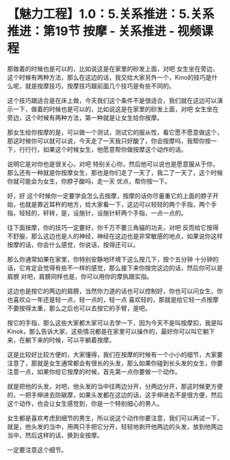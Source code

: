 # 【魅力工程】1.0：5.关系推进：5.关系推进：第19节 按摩 - 关系推进 - 视频课程

那做着的时候也是可以的，比如说这是在家里的砂发上面，对吧 女生坐在旁边，这个时候有两种方法，那么在这边的话，我交给大家另外一个，Kino的技巧是什么呢，就是按摩技巧，按摩技巧跟前面几个技巧是有些不同的。

这个技巧跟适合是在床上做，今天我们这个条件不是很适合，我们就在这边可以演示一下，做着的时候也是可以的，比如说这是在家里的砂发上面，对吧 女生坐在旁边，这个时候有两种方法，第一种就是让女生给你按摩。

那女生给你按摩的是，可以做一个测试，测试它的服从性，看它愿不愿意做这个，那这时候你可以就可以说，今天走了一天我只好酸了，你会按摩吗，我帮你按一下，行行行，如果这个时候女生，他愿意帮你做按摩这个动作的话。

说明它是对你也是很关心，对吧 特别关心你，然后他可以说也是愿意服从于你，那么还有一种就是你按摩女生，那也是你们走了一天了，我二了一天了，这个时候你就可能会为女生，你脖子酸吗，走一天 优点，帮你按一下。

好，好 这个时候你一定要学会怎么去按摩，按摩的话你尽量重它的上面的脖子开始，也就是靠近耳杵的地方，给大家看一下，这边可以轻轻的两个手指，两个手指，轻轻的，轩转，是，设施针，设施针轩两个手指，一点一点的。

往下面按摩，你的技巧一定要好，你千万不要三角貓的功夫，对吧 反而给它按得不舒服，那么这边也是人的神经，神经在这边也是非常敏感的地点，如果说你这样按摩的话，你会什么感觉，你说话，按得还可以。

那么你通常如果在家里，你特别安静地环境下这么按几下，按个五分钟 十分钟的话，它肯定会觉得有些不一样的感觉，那么接下来你按完这边的话，然后你可以是肩膀 对吧，肩膀同样也是，你可以用你的摩执跟实指。

这边也是按它的两边的肩膀，当然你力道的话也可以控制好，你也可以问女生，你也喜欢众一年还是轻一点，轻一点的，轻一点 喜欢轻的，那就是给它轻一点按摩不要按得太重，那么之后也可以去按它的手臂，是吧。

按它的手指，那么这些大家都大家可以去学一下，因为今天不是叫按摩扣，我是叫Kinok，那么告诉大家，这些情况都是在家里可以操作的，最好你可以叫它躺下来，在躺下来的时候，可以平躺着按摩。

这是比较好比较方便的，大家懂得，我们在按摩的时候有一个小小的细节，大家要注意了，那就是女生通常都会有很长的头发，那么如果你碰到长头发的女生，你要注意一点，如果你给它按摩的时候，首先第一点你要做一个动作。

就是把他的头发，对吧，他头发的当中往两边分开，分两边分开，那这时候更方便的，一把手伸进去防碳摩，如果头发都在这边的话，这手伸进去不是很方便，然后这个动作，也会让女生感觉到，你是一个特别细心的男人。

女生都是喜欢考虑到细节的男生，所以说这个动作你要注意，我们可以再试一下，就是，他头发的当中，用两只手把它分开，轻轻地剥开他两边的头发，放到他两边当中，然后这样的话，换到全按摩。

一定要注意这个细节。